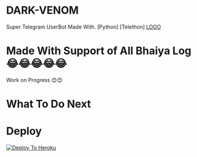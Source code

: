 # DARK-VENOM
Super Telegram UserBot Made With. [Python] [Telethon]
[LOGO]("https://telegra.ph/file/e6ab7296fe2eb03cdb33b.jpg")

# Made With Support of All Bhaiya Log 😂😂😂😂😂
Work on Progress 😊😊
# What To Do Next 

# Deploy 

[![Deploy To Heroku](https://www.herokucdn.com/deploy/button.svg)](https://heroku.com/deploy?template=https://github.com/VENOM-USERBOT/DARK-VENOM/)
